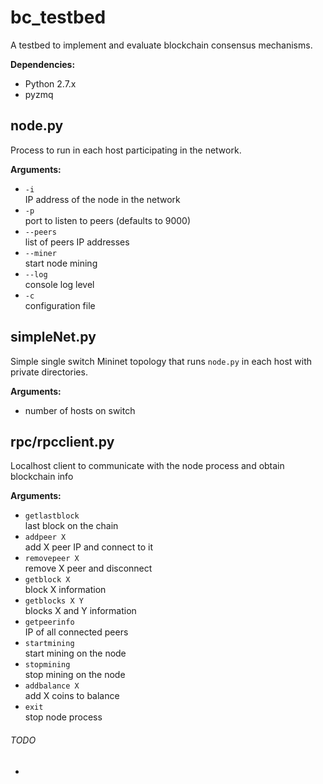 # bc_testbed
A testbed to implement and evaluate blockchain consensus mechanisms.

**Dependencies:**
- Python 2.7.x
- pyzmq

## node.py

Process to run in each host participating in the network.

**Arguments:**
- `-i`  
IP address of the node in the network
- `-p`  
port to listen to peers (defaults to 9000)
- `--peers`  
list of peers IP addresses
- `--miner`  
start node mining
- `--log`  
console log level
- `-c`  
configuration file

## simpleNet.py

Simple single switch Mininet topology that runs `node.py` in each host with private directories.

**Arguments:**
- number of hosts on switch

## rpc/rpcclient.py

Localhost client to communicate with the node process and obtain blockchain info

**Arguments:**
- `getlastblock`  
last block on the chain
- `addpeer X`  
add X peer IP and connect to it
- `removepeer X`  
remove X peer and disconnect
- `getblock X`  
block X information
- `getblocks X Y`  
blocks X and Y information
- `getpeerinfo`  
IP of all connected peers  
- `startmining`  
start mining on the node  
- `stopmining`  
stop mining on the node  
- `addbalance X`  
add X coins to balance  
- `exit`  
stop node process

###### TODO
- 
